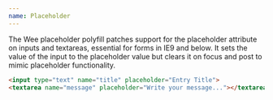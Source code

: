 ```yaml
---
name: Placeholder
---
```


The Wee placeholder polyfill patches support for the placeholder attribute on inputs and textareas, essential for forms in IE9 and below. It sets the value
 of the input to the placeholder value but clears it on focus and post to mimic placeholder functionality.

```html
<input type="text" name="title" placeholder="Entry Title">
<textarea name="message" placeholder="Write your message..."></textarea>
```